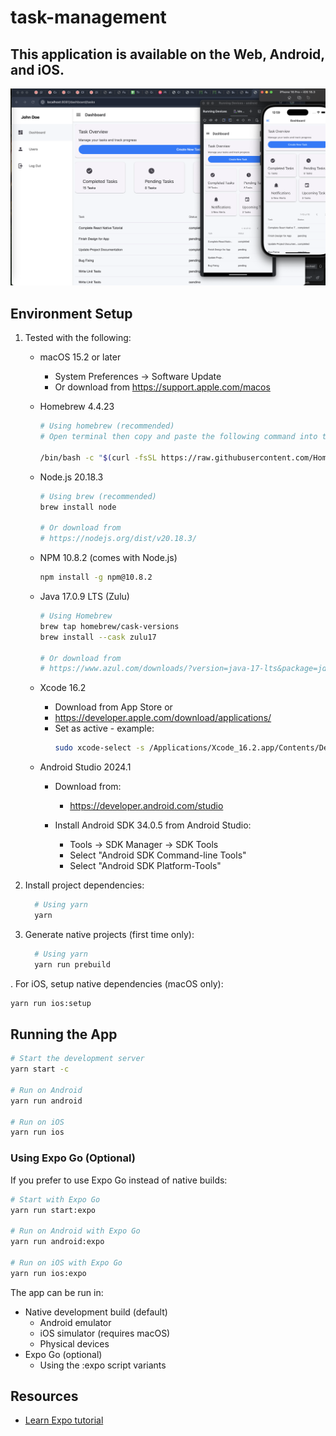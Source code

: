 # task-management

## This application is available on the Web, Android, and iOS.
![Alt text](https://raw.githubusercontent.com/greatrandz/task-management/refs/heads/main/assets/task-management-screenshot.png)

## Environment Setup

1. Tested with the following:

   - macOS 15.2 or later
     - System Preferences → Software Update
     - Or download from https://support.apple.com/macos


   - Homebrew 4.4.23
     ```bash
     # Using homebrew (recommended)
     # Open terminal then copy and paste the following command into the terminal

     /bin/bash -c "$(curl -fsSL https://raw.githubusercontent.com/Homebrew/install/HEAD/install.sh)" 
     ```

   - Node.js 20.18.3
     ```bash
     # Using brew (recommended)
     brew install node
     
     # Or download from
     # https://nodejs.org/dist/v20.18.3/
     ```

   - NPM 10.8.2 (comes with Node.js)
     ```bash
     npm install -g npm@10.8.2
     ```

   - Java 17.0.9 LTS (Zulu)
     ```bash
     # Using Homebrew
     brew tap homebrew/cask-versions
     brew install --cask zulu17
     
     # Or download from
     # https://www.azul.com/downloads/?version=java-17-lts&package=jdk
     ```

   - Xcode 16.2
     - Download from App Store or
     - https://developer.apple.com/download/applications/
     - Set as active - example:
       ```bash
       sudo xcode-select -s /Applications/Xcode_16.2.app/Contents/Developer
       ```

   - Android Studio 2024.1
     - Download from:
       - https://developer.android.com/studio

     - Install Android SDK 34.0.5 from Android Studio:
       - Tools → SDK Manager → SDK Tools
       - Select "Android SDK Command-line Tools"
       - Select "Android SDK Platform-Tools"

3. Install project dependencies:
   ```bash
     # Using yarn
     yarn
   ```

4. Generate native projects (first time only):
   ```bash
     # Using yarn
     yarn run prebuild
   ```

. For iOS, setup native dependencies (macOS only):
   ```bash
   yarn run ios:setup
   ```

## Running the App

```bash
# Start the development server
yarn start -c

# Run on Android
yarn run android

# Run on iOS
yarn run ios
```

### Using Expo Go (Optional)

If you prefer to use Expo Go instead of native builds:
```bash
# Start with Expo Go
yarn run start:expo

# Run on Android with Expo Go
yarn run android:expo

# Run on iOS with Expo Go
yarn run ios:expo
```

The app can be run in:
- Native development build (default)
  - Android emulator
  - iOS simulator (requires macOS)
  - Physical devices
- Expo Go (optional)
  - Using the :expo script variants

## Resources

- [Learn Expo tutorial](https://docs.expo.dev/tutorial/introduction/)
